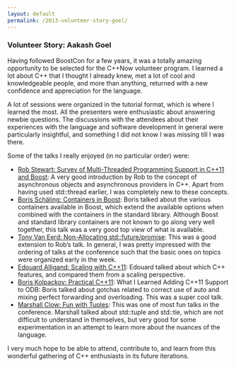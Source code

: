 ```yaml
---
layout: default
permalink: /2013-volunteer-story-goel/
---
```


### Volunteer Story: Aakash Goel

<!---
/images/aakash_goel.jpg
Aakash Goel was a master’s student at the Georgia Institute of Technology when he attended C++Now 2013 as a volunteer.
-->

Having followed BoostCon for a few years, it was a totally amazing opportunity to be selected for the C++Now volunteer program. I learned a lot about C++ that I thought I already knew, met a lot of cool and knowledgeable people, and more than anything, returned with a new confidence and appreciation for the language.

A lot of sessions were organized in the tutorial format, which is where I learned the most. All the presenters were enthusiastic about answering newbie questions. The discussions with the attendees about their experiences with the language and software development in general were particularly insightful, and something I did not know I was missing till I was there.

Some of the talks I really enjoyed (in no particular order) were:

* [Rob Stewart: Survey of Multi-Threaded Programming Support in C++11 and Boost](http://2013.cppnow.org/session/survey-of-multi-threaded-programming-support-in-c11-and-boost/): A very good introduction by Rob to the concept of asynchronous objects and asynchronous providers in C++. Apart from having used std::thread earlier, I was completely new to these concepts.
* [Boris Schäling: Containers in Boost](http://2013.cppnow.org/session/containers-in-boost/): Boris talked about the various containers available in Boost, which extend the available options when combined with the containers in the standard library. Although Boost and standard library containers are not known to go along very well together, this talk was a very good top view of what is available.
* [Tony Van Eerd: Non-Allocating std::future/promise](http://2013.cppnow.org/session/non-allocating-stdfuturepromise/): This was a good extension to Rob’s talk. In general, I was pretty impressed with the ordering of talks at the conference such that the basic ones on topics were organized early in the week.
* [Edouard Alligand: Scaling with C++11](http://2013.cppnow.org/session/scaling-with-c11/): Edouard talked about which C++ features, and compared them from a scaling perspective.
* [Boris Kolpackov: Practical C++11](http://2013.cppnow.org/session/practical-c11-what-i-learned-adding-c11-support-to-odb/): What I Learned Adding C++11 Support to ODB: Boris talked about gotchas related to correct use of auto and mixing perfect forwarding and overloading. This was a super cool talk.
* [Marshall Clow: Fun with Tuples](http://2013.cppnow.org/session/fun-with-tuples/): This was one of most fun talks in the conference. Marshall talked about std::tuple and std::tie, which are not difficult to understand in themselves, but very good for some experimentation in an attempt to learn more about the nuances of the language.

I very much hope to be able to attend, contribute to, and learn from this wonderful gathering of C++ enthusiasts in its future iterations.

